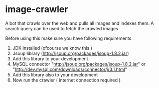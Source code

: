 # image-crawler
A bot that crawls over the web and pulls all images and indexes them. A search query can be used to fetch the crawled images



Before using this make sure you have following requirements 
1) JDK installed (ofcourse we know this )<br>
2) Jsoup library (http://jsoup.org/packages/jsoup-1.8.2.jar)
3) Add this library to your development
4) MySQL connector "http://jsoup.org/packages/jsoup-1.8.2.jar" or "http://dev.mysql.com/downloads/connector/j/3.1.html"
5) Add this library also to your development
6) Now run the crawler ( internet connection required )
